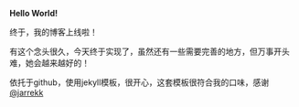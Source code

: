 **Hello World!**

终于，我的博客上线啦！

有这个念头很久，今天终于实现了，虽然还有一些需要完善的地方，但万事开头难，她会越来越好的！

依托于github，使用jekyll模板，很开心，这套模板很符合我的口味，感谢[@jarrekk](https://github.com/jarrekk "@jarrekk")
